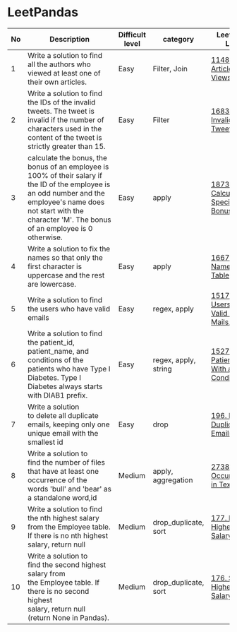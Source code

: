 # LeetPandas


| No | Description                                         | Difficult level | category     | Leetcode Link                                       | Solution Link                                                                      |    completion status             |  Other    |
| -- | --------------------------------------------------- | ------------ | --------------------------------------------------- | ---------------------------------------------------------------------------------- |-----------------|-----------------|----------|
| 1  |Write a solution to find all the authors who viewed at least one of their own articles.|Easy |Filter, Join |  [1148. Article Views I](https://leetcode.com/problems/article-views-i/description) | [article_views_I.py](/1.Article_Views_1.py) |  :white_check_mark: |   |
| 2  |Write a solution to find the IDs of the invalid tweets. The tweet is invalid if the number of characters used in the content of the tweet is strictly greater than 15.|Easy |Filter |  [1683. Invalid Tweets](https://leetcode.com/problems/invalid-tweets/)_ | [2.InvalidTweets.py](/2.InvalidTweets.py) |  :white_check_mark: |   |
| 3  |calculate the bonus, the bonus of an employee is 100% of their salary if the ID of the employee is an odd number and the employee's name does not start with the character 'M'. The bonus of an employee is 0 otherwise.| Easy|apply |  [1873. Calculate Special Bonus](https://leetcode.com/problems/calculate-special-bonus)_ | [3.calculate_special_bonus.py](/3.calculate_special_bonus.py) |  :white_check_mark:  |   |
| 4 |Write a solution to fix the names so that only the first character is uppercase and the rest are lowercase.|Easy |apply |  [1667. Fix Names in a Table](https://leetcode.com/problems/fix-names-in-a-table/))_ | [4.FixName.py](/4.FixName.py) |  :white_check_mark:  |   |
| 5 |Write a solution to find the users who have valid emails|Easy |regex, apply |  [1517. Find Users With Valid E-Mails](https://leetcode.com/problems/find-users-with-valid-e-mails)_ | [Find_users_with_valid_email.py](/Find_users_with_valid_email.py) |  :white_check_mark:  |   |
| 6 |Write a solution to find the patient_id, patient_name, and conditions of the patients who have Type I Diabetes. Type I Diabetes always starts with DIAB1 prefix.| Easy |regex, apply, string |  [1527. Patients With a Condition](https://leetcode.com/problems/patients-with-a-condition) | [Create_Patients_With_diabetes.py](/Patients_With_diabetes.py) |  :white_check_mark: |   |
| 7 |Write a solution to delete all duplicate emails, keeping only one unique email with the smallest id  |Easy | drop |  [196. Delete Duplicate Emails](https://leetcode.com/problems/delete-duplicate-emails/) | [drop_duplicate_emails.py](/delete_duplicate_emails.py) |  :white_check_mark: |   |
| 8 |Write a solution to find the number of files that have at least one occurrence of the words 'bull' and 'bear' as a standalone word,id  | Medium|apply, aggregation |  [2738. Count Occurrences in Text](https://leetcode.com/problems/count-occurrences-in-text/description) | [CountOccuranceText.py](/CountOccuranceText.py) |  :white_check_mark: |   |
| 9 |Write a solution to find the nth highest salary from the Employee table. If there is no nth highest salary, return null  | Medium|drop_duplicate, sort |  [177. Nth Highest Salary](https://leetcode.com/problems/nth-highest-salary/description) | [NthHigestSalary.py](/NthHigestSalary.py) |  :white_check_mark: |   |
| 10 |Write a solution to find the second highest salary from the Employee table. If there is no second highest salary, return null (return None in Pandas). | Medium|drop_duplicate, sort |  [176. Second Highest Salary](https://leetcode.com/problems/second-highest-salary/description/) | [secondHighestSalary.py](/secondHighestSalary.py) |  :white_check_mark: |   |

